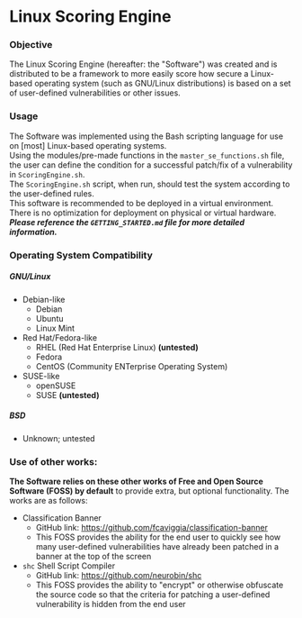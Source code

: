 # Linux Scoring Engine

### Objective
The Linux Scoring Engine (hereafter: the "Software") was created and is distributed to be a framework to more easily score how secure a Linux-based operating system (such as GNU/Linux distributions) is based on a set of user-defined vulnerabilities or other issues.

### Usage
The Software was implemented using the Bash scripting language for use on [most] Linux-based operating systems.  
Using the modules/pre-made functions in the `master_se_functions.sh` file, the user can define the condition for a successful patch/fix of a vulnerability in `ScoringEngine.sh`.  
The `ScoringEngine.sh` script, when run, should test the system according to the user-defined rules.   
This software is recommended to be deployed in a virtual environment. There is no optimization for deployment on physical or virtual hardware.  
***Please reference the `GETTING_STARTED.md` file for more detailed information.***

### Operating System Compatibility
##### GNU/Linux
- Debian-like
    - Debian
    - Ubuntu
    - Linux Mint
- Red Hat/Fedora-like
    - RHEL (Red Hat Enterprise Linux) **(untested)**
    - Fedora
    - CentOS (Community ENTerprise Operating System)  
- SUSE-like
    - openSUSE
    - SUSE **(untested)**

##### BSD
- Unknown; untested

### Use of other works:
**The Software relies on these other works of Free and Open Source Software (FOSS) by default** to provide extra, but optional functionality.
The works are as follows:
- Classification Banner
    - GitHub link: https://github.com/fcaviggia/classification-banner
    - This FOSS provides the ability for the end user to quickly see how many user-defined vulnerabilities have already been patched in a banner at the top of the screen
- `shc` Shell Script Compiler
    - GitHub link: https://github.com/neurobin/shc
    - This FOSS provides the ability to "encrypt" or otherwise obfuscate the source code so that the criteria for patching a user-defined vulnerability is hidden from the end user
